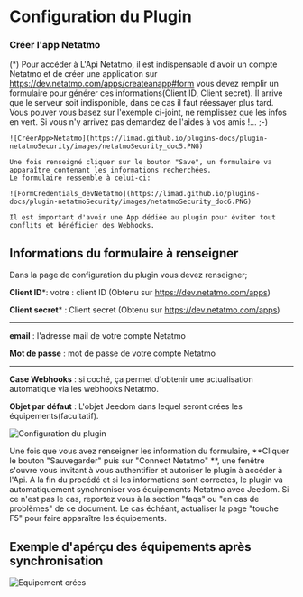 
# Configuration du Plugin
### Créer l'app Netatmo
(*) Pour accéder à L'Api Netatmo, il est indispensable d'avoir un compte Netatmo et de créer une application sur https://dev.netatmo.com/apps/createanapp#form 
    vous devez remplir un formulaire pour générer ces informations(Client ID, Client secret).
	Il arrive que le serveur soit indisponible, dans ce cas il faut réessayer plus tard.
	Vous pouver vous basez sur l'exemple ci-joint, ne remplissez que les infos en vert. 
    Si vous n'y arrivez pas demandez de l'aides à vos amis !... ;-)
	
	![CréerApp>Netatmo](https://limad.github.io/plugins-docs/plugin-netatmoSecurity/images/netatmoSecurity_doc5.PNG)
	
	Une fois renseigné cliquer sur le bouton "Save", un formulaire va apparaître contenant les informations recherchées.
	Le formulaire ressemble à celui-ci:
	
	![FormCredentials_devNetatmo](https://limad.github.io/plugins-docs/plugin-netatmoSecurity/images/netatmoSecurity_doc6.PNG)
		
	Il est important d'avoir une App dédiée au plugin pour éviter tout conflits et bénéficier des Webhooks.
	
## Informations du formulaire à renseigner

Dans la page de configuration du plugin vous devez renseigner;

**Client ID***: votre : client ID (Obtenu sur https://dev.netatmo.com/apps)

**Client secret*** : Client secret (Obtenu sur https://dev.netatmo.com/apps)

---
**email** : l'adresse mail de votre compte Netatmo

**Mot de passe** : mot de passe de votre compte Netatmo

---
**Case Webhooks** : si coché, ça permet d'obtenir une actualisation automatique via les webhooks Netatmo.

**Objet par défaut** : L'objet Jeedom dans lequel seront crées les équipements(facultatif).


![Configuration du plugin](https://limad.github.io/plugins-docs/plugin-netatmoSecurity/images/netatmoSecurity_doc3.PNG)



Une fois que vous avez renseigner les information du formulaire, **Cliquer le bouton "Sauvegarder" puis sur "Connect Netatmo" **, 
une fenêtre s'ouvre vous invitant à vous authentifier et autoriser le plugin à accéder à l'Api. 
A la fin du procédé et si les informations sont correctes, le plugin va automatiquement synchroniser vos équipements Netatmo avec Jeedom.
Si ce n'est pas le cas, reportez vous à la section "faqs" ou "en cas de problèmes" de ce document.
Le cas échéant, actualiser la page "touche F5" pour faire apparaître les équipements.

## Exemple d'apérçu des équipements après synchronisation  
![Equipement crées](https://limad.github.io/plugins-docs/plugin-netatmoSecurity/images/netatmoSecurity_screenshot7.PNG)